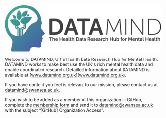 ![plot](../img/DATAMIND_logo.jpg)

Welcome to DATAMIND, UK's Health Data Research Hub for Mental Health. DATAMIND works to make best use the UK's rich mental health data and enable coordinated research. Detailled information about DATAMIND is available at [www.datamind.org.uk](www.datamind.org.uk). 

If you have content you feel is relevant to our mission, please contact us at [datamind@swansea.ac.uk](mailto:datamind@swansea.ac.uk).

If you wish to be added as a member of this organization in GitHub, complete the [membership form](https://github.com/DATAMIND-UK/.github/raw/refs/heads/main/docs/membership_form.docx) and send it to [datamind@swansea.ac.uk](mailto:datamind@swansea.ac.uk) with the subject “[GitHub] Organization Access”. 
